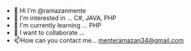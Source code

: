 - 👋 Hi I'm @ramazanmente
- 👀 I'm interested in ... C#, JAVA, PHP
- 🌱 I'm currently learning ... PHP
- 💞️ I want to collaborate ...
- 📫How can you contact me... menteramazan34@gmail.com

<!---
ramazanmente/ramazanmente ✨ is a private ✨ repository because `README.md` (this file) appears on your GitHub profile.
You can click the Preview link to review your changes.
--->
